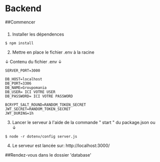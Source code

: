 # Backend

##Commencer
###
1. Installer les dépendences
````shell
$ npm install
````
2. Mettre en place le fichier .env à la racine

↓ Contenu du fichier .env ↓
````.env
SERVER_PORT=3000

DB_HOST=localhost
DB_PORT=3306
DB_NAME=Groupomania
DB_USER= ICI VOTRE USER
DB_PASSWORD= ICI VOTRE PASSWORD

BCRYPT_SALT_ROUND=RANDOM_TOKEN_SECRET
JWT_SECRET=RANDOM_TOKEN_SECRET
JWT_DURING=1h
````
3. Lancer le serveur à l'aide de la commande " start " du package.json ou ↓
````shell
$ node -r dotenv/config server.js
````
4. Le serveur est lancée sur: http://localhost:3000/ 

##Rendez-vous dans le dossier 'database'
